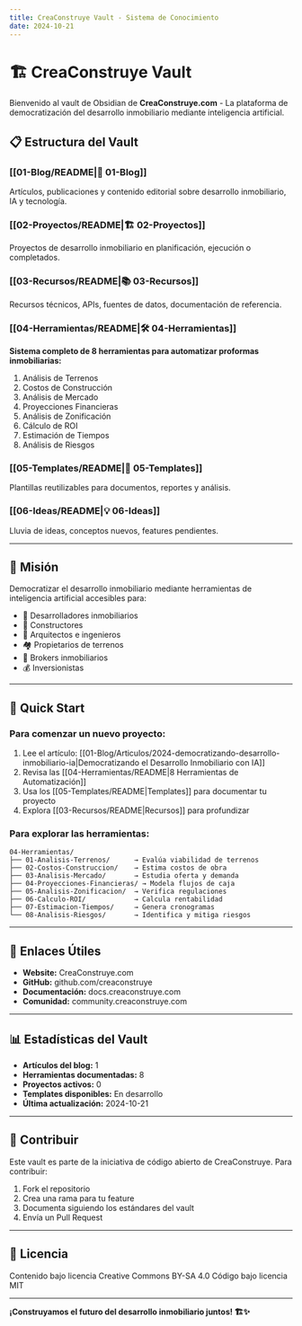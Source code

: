 ```yaml
---
title: CreaConstruye Vault - Sistema de Conocimiento
date: 2024-10-21
---
```


# 🏗️ CreaConstruye Vault

Bienvenido al vault de Obsidian de **CreaConstruye.com** - La plataforma de democratización del desarrollo inmobiliario mediante inteligencia artificial.

## 📋 Estructura del Vault

### [[01-Blog/README|📝 01-Blog]]
Artículos, publicaciones y contenido editorial sobre desarrollo inmobiliario, IA y tecnología.

### [[02-Proyectos/README|🏗️ 02-Proyectos]]
Proyectos de desarrollo inmobiliario en planificación, ejecución o completados.

### [[03-Recursos/README|📚 03-Recursos]]
Recursos técnicos, APIs, fuentes de datos, documentación de referencia.

### [[04-Herramientas/README|🛠️ 04-Herramientas]]
**Sistema completo de 8 herramientas para automatizar proformas inmobiliarias:**
1. Análisis de Terrenos
2. Costos de Construcción
3. Análisis de Mercado
4. Proyecciones Financieras
5. Análisis de Zonificación
6. Cálculo de ROI
7. Estimación de Tiempos
8. Análisis de Riesgos

### [[05-Templates/README|📄 05-Templates]]
Plantillas reutilizables para documentos, reportes y análisis.

### [[06-Ideas/README|💡 06-Ideas]]
Lluvia de ideas, conceptos nuevos, features pendientes.

---

## 🎯 Misión

Democratizar el desarrollo inmobiliario mediante herramientas de inteligencia artificial accesibles para:
- 🏢 Desarrolladores inmobiliarios
- 👷 Constructores
- 📐 Arquitectos e ingenieros
- 🏘️ Propietarios de terrenos
- 💼 Brokers inmobiliarios
- 💰 Inversionistas

---

## 🚀 Quick Start

### Para comenzar un nuevo proyecto:
1. Lee el artículo: [[01-Blog/Articulos/2024-democratizando-desarrollo-inmobiliario-ia|Democratizando el Desarrollo Inmobiliario con IA]]
2. Revisa las [[04-Herramientas/README|8 Herramientas de Automatización]]
3. Usa los [[05-Templates/README|Templates]] para documentar tu proyecto
4. Explora [[03-Recursos/README|Recursos]] para profundizar

### Para explorar las herramientas:
```
04-Herramientas/
├── 01-Analisis-Terrenos/      → Evalúa viabilidad de terrenos
├── 02-Costos-Construccion/    → Estima costos de obra
├── 03-Analisis-Mercado/       → Estudia oferta y demanda
├── 04-Proyecciones-Financieras/ → Modela flujos de caja
├── 05-Analisis-Zonificacion/  → Verifica regulaciones
├── 06-Calculo-ROI/            → Calcula rentabilidad
├── 07-Estimacion-Tiempos/     → Genera cronogramas
└── 08-Analisis-Riesgos/       → Identifica y mitiga riesgos
```

---

## 🔗 Enlaces Útiles

- **Website:** CreaConstruye.com
- **GitHub:** github.com/creaconstruye
- **Documentación:** docs.creaconstruye.com
- **Comunidad:** community.creaconstruye.com

---

## 📊 Estadísticas del Vault

- **Artículos del blog:** 1
- **Herramientas documentadas:** 8
- **Proyectos activos:** 0
- **Templates disponibles:** En desarrollo
- **Última actualización:** 2024-10-21

---

## 🤝 Contribuir

Este vault es parte de la iniciativa de código abierto de CreaConstruye. Para contribuir:
1. Fork el repositorio
2. Crea una rama para tu feature
3. Documenta siguiendo los estándares del vault
4. Envía un Pull Request

---

## 📜 Licencia

Contenido bajo licencia Creative Commons BY-SA 4.0
Código bajo licencia MIT

---

**¡Construyamos el futuro del desarrollo inmobiliario juntos! 🏗️✨**
